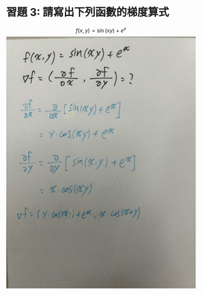 # 習題 3: 請寫出下列函數的梯度算式
$$
f(x, y) = \sin(xy) + e^x
$$
![image](https://github.com/HJH60/_alg/blob/master/hw3_1015_week6/hw3.jpg)
